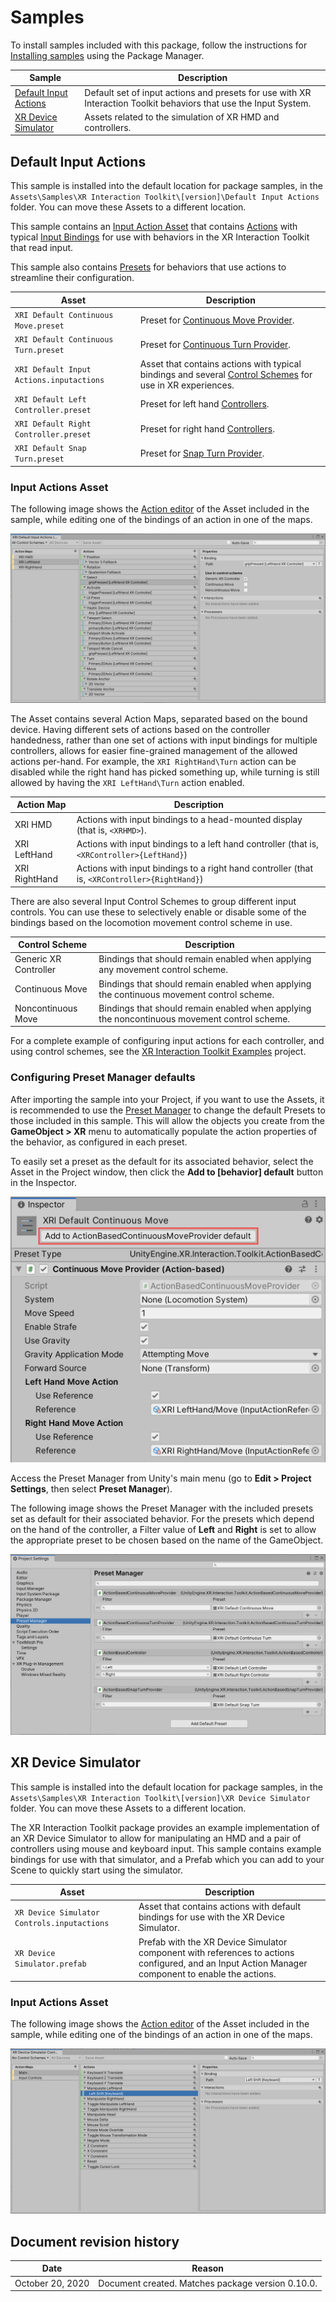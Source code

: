 # Samples

To install samples included with this package, follow the instructions for [Installing samples](index.md#installing-samples) using the Package Manager.

|**Sample**|**Description**|
|---|---|
|[Default Input Actions](#default-input-actions)|Default set of input actions and presets for use with XR Interaction Toolkit behaviors that use the Input System.|
|[XR Device Simulator](#xr-device-simulator)|Assets related to the simulation of XR HMD and controllers.|

## Default Input Actions

This sample is installed into the default location for package samples, in the `Assets\Samples\XR Interaction Toolkit\[version]\Default Input Actions` folder. You can move these Assets to a different location.

This sample contains an [Input Action Asset](https://docs.unity3d.com/Packages/com.unity.inputsystem@1.2/manual/ActionAssets.html) that contains [Actions](https://docs.unity3d.com/Packages/com.unity.inputsystem@1.2/manual/Actions.html) with typical [Input Bindings](https://docs.unity3d.com/Packages/com.unity.inputsystem@1.2/manual/ActionBindings.html) for use with behaviors in the XR Interaction Toolkit that read input.

This sample also contains [Presets](https://docs.unity3d.com/Manual/Presets.html) for behaviors that use actions to streamline their configuration.

|**Asset**|**Description**|
|---|---|
|`XRI Default Continuous Move.preset`|Preset for [Continuous Move Provider](locomotion.md#continuous-move-provider).|
|`XRI Default Continuous Turn.preset`|Preset for [Continuous Turn Provider](locomotion.md#continuous-turn-provider).|
|`XRI Default Input Actions.inputactions`|Asset that contains actions with typical bindings and several [Control Schemes](https://docs.unity3d.com/Packages/com.unity.inputsystem@1.2/manual/ActionBindings.html#control-schemes) for use in XR experiences.|
|`XRI Default Left Controller.preset`|Preset for left hand [Controllers](index.md#controllers).|
|`XRI Default Right Controller.preset`|Preset for right hand [Controllers](index.md#controllers).|
|`XRI Default Snap Turn.preset`|Preset for [Snap Turn Provider](locomotion.md#snap-turn-provider).|

### Input Actions Asset

The following image shows the [Action editor](https://docs.unity3d.com/Packages/com.unity.inputsystem@1.2/manual/ActionAssets.html#editing-input-action-assets) of the Asset included in the sample, while editing one of the bindings of an action in one of the maps.

![sample-default-input-actions-asset](images/sample-default-input-actions-asset.png)

The Asset contains several Action Maps, separated based on the bound device. Having different sets of actions based on the controller handedness, rather than one set of actions with input bindings for multiple controllers, allows for easier fine-grained management of the allowed actions per-hand. For example, the `XRI RightHand\Turn` action can be disabled while the right hand has picked something up, while turning is still allowed by having the `XRI LeftHand\Turn` action enabled.

|**Action Map**|**Description**|
|---|---|
|XRI HMD|Actions with input bindings to a head-mounted display (that is, `<XRHMD>`).|
|XRI LeftHand|Actions with input bindings to a left hand controller (that is, `<XRController>{LeftHand}`)|
|XRI RightHand|Actions with input bindings to a right hand controller (that is, `<XRController>{RightHand}`)|

There are also several Input Control Schemes to group different input controls. You can use these to selectively enable or disable some of the bindings based on the locomotion movement control scheme in use.

|**Control Scheme**|**Description**|
|---|---|
|Generic XR Controller|Bindings that should remain enabled when applying any movement control scheme.|
|Continuous Move|Bindings that should remain enabled when applying the continuous movement control scheme.|
|Noncontinuous Move|Bindings that should remain enabled when applying the noncontinuous movement control scheme.|

For a complete example of configuring input actions for each controller, and using control schemes, see the [XR Interaction Toolkit Examples](https://github.com/Unity-Technologies/XR-Interaction-Toolkit-Examples) project.

### Configuring Preset Manager defaults

After importing the sample into your Project, if you want to use the Assets, it is recommended to use the [Preset Manager](https://docs.unity3d.com/Manual/class-PresetManager.html) to change the default Presets to those included in this sample. This will allow the objects you create from the **GameObject &gt; XR** menu to automatically populate the action properties of the behavior, as configured in each preset.

To easily set a preset as the default for its associated behavior, select the Asset in the Project window, then click the **Add to [behavior] default** button in the Inspector.

![sample-default-input-actions-preset](images/sample-default-input-actions-preset.png)

Access the Preset Manager from Unity's main menu (go to **Edit &gt; Project Settings**, then select **Preset Manager**).

The following image shows the Preset Manager with the included presets set as default for their associated behavior. For the presets which depend on the hand of the controller, a Filter value of **Left** and **Right** is set to allow the appropriate preset to be chosen based on the name of the GameObject.

![preset-manager](images/preset-manager.png)

## XR Device Simulator

This sample is installed into the default location for package samples, in the `Assets\Samples\XR Interaction Toolkit\[version]\XR Device Simulator` folder. You can move these Assets to a different location.

The XR Interaction Toolkit package provides an example implementation of an XR Device Simulator to allow for manipulating an HMD and a pair of controllers using mouse and keyboard input. This sample contains example bindings for use with that simulator, and a Prefab which you can add to your Scene to quickly start using the simulator.

|**Asset**|**Description**|
|---|---|
|`XR Device Simulator Controls.inputactions`|Asset that contains actions with default bindings for use with the XR Device Simulator.|
|`XR Device Simulator.prefab`|Prefab with the XR Device Simulator component with references to actions configured, and an Input Action Manager component to enable the actions.|

### Input Actions Asset

The following image shows the [Action editor](https://docs.unity3d.com/Packages/com.unity.inputsystem@1.2/manual/ActionAssets.html#editing-input-action-assets) of the Asset included in the sample, while editing one of the bindings of an action in one of the maps.

![sample-device-simulator-controls-asset](images/sample-device-simulator-controls-asset.png)

## Document revision history

|Date|Reason|
|---|---|
|October 20, 2020|Document created. Matches package version 0.10.0.|
